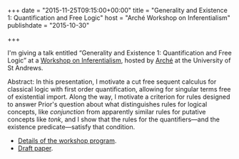 +++
date = "2015-11-25T09:15:00+00:00"
title = "Generality and Existence 1: Quantification and Free Logic"
host = "Arché Workshop on Inferentialism"
publishdate = "2015-10-30"

+++

I'm giving a talk entitled “Generality and Existence 1: Quantification and Free Logic” at a [Workshop on Inferentialism](http://www.st-andrews.ac.uk/arche/events/event?id=917), hosted by [Arché](http://www.st-andrews.ac.uk/arche/) at the University of St Andrews. 

Abstract: In this presentation, I motivate a cut free sequent calculus for classical logic with first order quantification, allowing for singular terms free of existential import. Along the way, I motivate a criterion for rules designed to answer Prior's question about what distinguishes rules for logical concepts, like *conjunction* from apparently similar rules for putative concepts like *tonk*, and I show that the rules for the quantifiers—and the existence predicate—satisfy that condition.

* [Details of the workshop program](http://www.st-andrews.ac.uk/arche/events/event?id=917).
* [Draft paper](http://consequently.org/writing/generality-and-existence-1).
